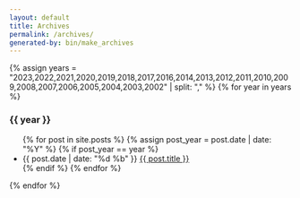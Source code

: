 ```yaml
---
layout: default
title: Archives
permalink: /archives/
generated-by: bin/make_archives
---
```

{% assign years = "2023,2022,2021,2020,2019,2018,2017,2016,2014,2013,2012,2011,2010,2009,2008,2007,2006,2005,2004,2003,2002" | split: "," %}
{% for year in years %}
  <h3 class="archive_year" id="archive_year_{{year}}">{{ year }}</h3>
  <ul class="year_list" id="year_list_{{year}}">
    {% for post in site.posts %}
      {% assign post_year = post.date | date: "%Y" %}
      {% if post_year == year %}
        <li class="year_item">
          <span class="post-meta">{{ post.date | date: "%d %b" }}</span>
          <a class="archive_item" href="{{ post.url }}">{{ post.title }}</a>
        </li>
      {% endif %}
    {% endfor %}
  </ul>
{% endfor %}
